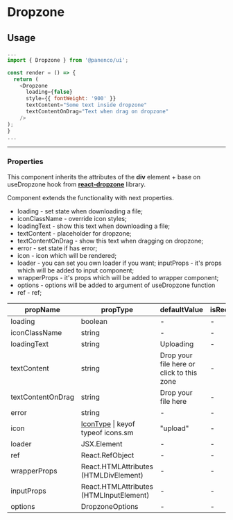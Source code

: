 # Dropzone

## Usage

```js
...
import { Dropzone } from '@panenco/ui';

const render = () => {
  return (
    <Dropzone
      loading={false}
      style={{ fontWeight: '900' }}
      textContent="Some text inside dropzone"
      textContentOnDrag="Text when drag on dropzone"
    />
);
}
...
```

---

### Properties

This component inherits the attributes of the **div** element + base on useDropzone hook from [**react-dropzone**](https://react-dropzone.js.org/) library.

Component extends the functionality with next properties.

- loading - set state when downloading a file;
- iconClassName - override icon styles;
- loadingText - show this text when downloading a file;
- textContent - placeholder for dropzone;
- textContentOnDrag - show this text when dragging on dropzone;
- error - set state if has error;
- icon - icon which will be rendered;
- loader - you can set you own loader if you want;
  inputProps - it's props which will be added to input component;
- wrapperProps - it's props which will be added to wrapper component;
- options - options will be added to argument of useDropzone function
- ref - ref;

| propName          | propType                                                                | defaultValue                              | isRequired |
| ----------------- | ----------------------------------------------------------------------- | ----------------------------------------- | ---------- |
| loading           | boolean                                                                 | -                                         | -          |
| iconClassName     | string                                                                  | -                                         | -          |
| loadingText       | string                                                                  | Uploading                                 | -          |
| textContent       | string                                                                  | Drop your file here or click to this zone | -          |
| textContentOnDrag | string                                                                  | Drop your file here                       | -          |
| error             | string                                                                  | -                                         | -          |
| icon              | [IconType](/?path=/story/icon--icon-component) \| keyof typeof icons.sm | "upload"                                  | -          |
| loader            | JSX.Element                                                             | -                                         | -          |
| ref               | React.RefObject                                                         | -                                         | -          |
| wrapperProps      | React.HTMLAttributes (HTMLDivElement)                                   | -                                         | -          |
| inputProps        | React.HTMLAttributes (HTMLInputElement)                                 | -                                         | -          |
| options           | DropzoneOptions                                                         | -                                         | -          |
